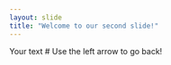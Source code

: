 ```yaml
---
layout: slide
title: "Welcome to our second slide!"
---
```

Your text #
Use the left arrow to go back!
